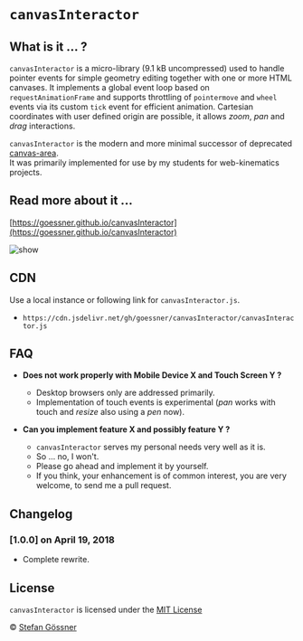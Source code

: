 # `canvasInteractor`

## What is it ... ?

`canvasInteractor` is a micro-library (9.1 kB uncompressed) used to handle pointer events for simple geometry editing together with one or more HTML canvases.
It implements a global event loop based on `requestAnimationFrame` and supports throttling of `pointermove` and `wheel` events via its custom `tick` event for efficient animation. Cartesian coordinates with user defined origin are possible, it allows *zoom*, *pan* and *drag* interactions.

`canvasInteractor` is the modern and more minimal successor of deprecated [canvas-area](https://github.com/goessner/canvas-area).  
It was primarily implemented for use by my students for web-kinematics projects.

## Read more about it ...

[https://goessner.github.io/canvasInteractor](https://goessner.github.io/canvasInteractor)

![show](img/canvas-area.gif)


## CDN

Use a local instance or following link for `canvasInteractor.js`.
* `https://cdn.jsdelivr.net/gh/goessner/canvasInteractor/canvasInteractor.js`


## FAQ

* __Does not work properly with Mobile Device X and Touch Screen Y ?__
  * Desktop browsers only are addressed primarily.
  * Implementation of touch events is experimental (*pan* works with touch and *resize* also using a *pen* now).

* __Can you implement feature X and possibly feature Y ?__
  * `canvasInteractor` serves my personal needs very well as it is.
  * So ... no, I won't.
  * Please go ahead and implement it by yourself.
  * If you think, your enhancement is of common interest, you are very welcome, to send me a pull request.

## Changelog

###  [1.0.0] on April 19, 2018
* Complete rewrite.

## License

`canvasInteractor` is licensed under the [MIT License](http://opensource.org/licenses/MIT)

 © [Stefan Gössner](https://github.com/goessner)
